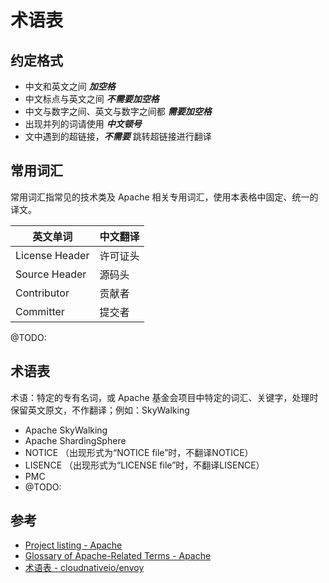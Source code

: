# 术语表

## 约定格式

* 中文和英文之间 _**加空格**_
* 中文标点与英文之间 _**不需要加空格**_
* 中文与数字之间、英文与数字之间都 _**需要加空格**_
* 出现并列的词请使用 _**中文顿号**_
* 文中遇到的超链接，_**不需要**_ 跳转超链接进行翻译

## 常用词汇

常用词汇指常见的技术类及 Apache 相关专用词汇，使用本表格中固定、统一的译文。

|英文单词|中文翻译|
|-------|------|
|License Header|许可证头|
|Source Header|源码头|
|Contributor|贡献者|
|Committer|提交者|
@TODO:

## 术语表

术语：特定的专有名词，或 Apache 基金会项目中特定的词汇、关键字，处理时保留英文原文，不作翻译；例如：SkyWalking

* Apache SkyWalking
* Apache ShardingSphere
* NOTICE （出现形式为“NOTICE file”时，不翻译NOTICE）
* LISENCE （出现形式为“LICENSE file”时，不翻译LISENCE）
* PMC
* @TODO:

## 参考

* [Project listing - Apache](https://projects.apache.org/projects.html)
* [Glossary of Apache-Related Terms - Apache](https://www.apache.org/foundation/glossary.html)
* [术语表 - cloudnativeio/envoy](https://github.com/cloudnativeto/envoy/tree/zh/docs/root/term.md)
